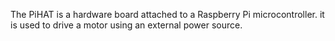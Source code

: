 The PiHAT is a hardware board attached to a Raspberry Pi microcontroller. it is used to drive a motor using an external power source.

